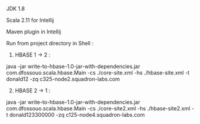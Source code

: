 JDK 1.8 

Scala 2.11 for Intellij 

Maven plugin in Intellij 

Run from project directory in Shell :

1. HBASE 1 -> 2 : 

java -jar write-to-hbase-1.0-jar-with-dependencies.jar com.dfossouo.scala.hbase.Main -cs ./core-site.xml -hs ./hbase-site.xml -t donald12 -zq c325-node2.squadron-labs.com


2. HBASE 2 -> 1 : 

java -jar write-to-hbase-1.0-jar-with-dependencies.jar com.dfossouo.scala.hbase.Main -cs ./core-site2.xml -hs ./hbase-site2.xml -t donald123300000 -zq c125-node4.squadron-labs.com